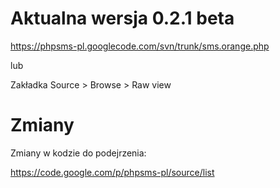 # Aktualna wersja 0.2.1 beta #

https://phpsms-pl.googlecode.com/svn/trunk/sms.orange.php

lub

Zakładka Source > Browse > Raw view


# Zmiany #

Zmiany w kodzie do podejrzenia:

https://code.google.com/p/phpsms-pl/source/list